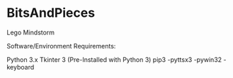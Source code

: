 # BitsAndPieces
Lego Mindstorm

Software/Environment Requirements:

Python 3.x
Tkinter 3 (Pre-Installed with Python 3)
pip3
-pyttsx3
-pywin32
-keyboard
